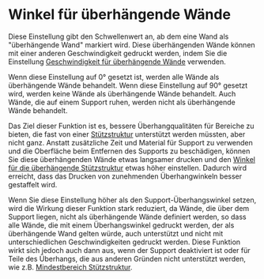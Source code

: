Winkel für überhängende Wände
====
Diese Einstellung gibt den Schwellenwert an, ab dem eine Wand als "überhängende Wand" markiert wird. Diese überhängenden Wände können mit einer anderen Geschwindigkeit gedruckt werden, indem Sie die Einstellung [Geschwindigkeit für überhängende Wände](wall_overhang_speed_factor.md) verwenden.

Wenn diese Einstellung auf 0° gesetzt ist, werden alle Wände als überhängende Wände behandelt. Wenn diese Einstellung auf 90° gesetzt wird, werden keine Wände als überhängende Wände behandelt. Auch Wände, die auf einem Support ruhen, werden nicht als überhängende Wände behandelt.

Das Ziel dieser Funktion ist es, bessere Überhangqualitäten für Bereiche zu bieten, die fast von einer [Stützstruktur](../support/support_enable.md) unterstützt werden müssten, aber nicht ganz. Anstatt zusätzliche Zeit und Material für Support zu verwenden und die Oberfläche beim Entfernen des Supports zu beschädigen, können Sie diese überhängenden Wände etwas langsamer drucken und den [Winkel für die überhängende Stützstruktur](../support/support_angle.md) etwas höher einstellen. Dadurch wird erreicht, dass das Drucken von zunehmenden Überhangwinkeln besser gestaffelt wird.

Wenn Sie diese Einstellung höher als den Support-Überhangswinkel setzen, wird die Wirkung dieser Funktion stark reduziert, da Wände, die über dem Support liegen, nicht als überhängende Wände definiert werden, so dass alle Wände, die mit einem Überhangswinkel gedruckt werden, der als überhängende Wand gelten würde, auch unterstützt und nicht mit unterschiedlichen Geschwindigkeiten gedruckt werden. Diese Funktion wirkt sich jedoch auch dann aus, wenn der Support deaktiviert ist oder für Teile des Überhangs, die aus anderen Gründen nicht unterstützt werden, wie z.B. [Mindestbereich Stützstruktur](../support/minimum_support_area.md).